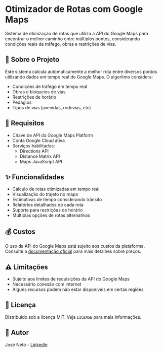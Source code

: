 # Otimizador de Rotas com Google Maps

Sistema de otimização de rotas que utiliza a API do Google Maps para encontrar o melhor caminho entre múltiplos pontos, considerando condições reais de tráfego, obras e restrições de vias.

## 📌 Sobre o Projeto

Este sistema calcula automaticamente a melhor rota entre diversos pontos utilizando dados em tempo real do Google Maps. O algoritmo considera:
- Condições de tráfego em tempo real
- Obras e bloqueios de vias
- Restrições de horário
- Pedágios
- Tipos de vias (avenidas, rodovias, etc)

## 🔑 Requisitos

- Chave de API do Google Maps Platform
- Conta Google Cloud ativa
- Serviços habilitados:
  - Directions API
  - Distance Matrix API
  - Maps JavaScript API

## ✨ Funcionalidades

- Cálculo de rotas otimizadas em tempo real
- Visualização do trajeto no mapa
- Estimativas de tempo considerando trânsito
- Relatórios detalhados de cada rota
- Suporte para restrições de horário
- Múltiplas opções de rotas alternativas

## 💰 Custos

O uso da API do Google Maps está sujeito aos custos da plataforma. Consulte a [documentação oficial](https://developers.google.com/maps/pricing) para mais detalhes sobre preços.

## ⚠️ Limitações

- Sujeito aos limites de requisições da API do Google Maps
- Necessário conexão com internet
- Alguns recursos podem não estar disponíveis em certas regiões

## 📝 Licença

Distribuído sob a licença MIT. Veja `LICENSE` para mais informações.

## 👤 Autor

José Neto - [Linkedin]([https://github.com/seu-usuario](https://www.linkedin.com/in/jos%C3%A9-freitas-alves-neto-907877285/))
